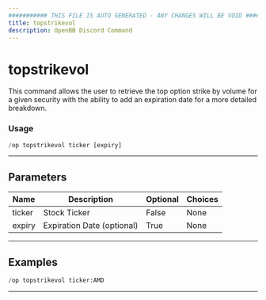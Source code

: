 ```yaml
---
########### THIS FILE IS AUTO GENERATED - ANY CHANGES WILL BE VOID ###########
title: topstrikevol
description: OpenBB Discord Command
---
```


# topstrikevol

This command allows the user to retrieve the top option strike by volume for a given security with the ability to add an expiration date for a more detailed breakdown.

### Usage

```python wordwrap
/op topstrikevol ticker [expiry]
```

---

## Parameters

| Name | Description | Optional | Choices |
| ---- | ----------- | -------- | ------- |
| ticker | Stock Ticker | False | None |
| expiry | Expiration Date (optional) | True | None |


---

## Examples

```python wordwrap
/op topstrikevol ticker:AMD
```

---
